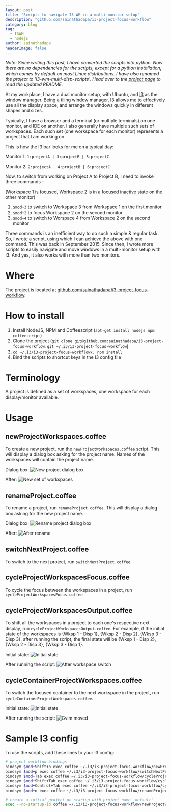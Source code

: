 ```yaml
---
layout: post
title: "Scripts to navigate I3 WM in a multi-monitor setup"
description: "github.com/sainathadapa/i3-project-focus-workflow"
category: blog
tag:
  - I3WM
  - nodejs
author: sainathadapa
headerImage: false
---
```

*Note: Since writing this post, I have converted the scripts into python. Now there are no dependencies for the scripts, except for a python installation, which comes by default on most Linux distributions. I have also renamed the project to 'i3-wm-multi-disp-scripts'. Head over to the [project page](https://github.com/sainathadapa/i3-wm-multi-disp-scripts) to read the updated README.*

At my workplace, I have a dual monitor setup, with Ubuntu, and [I3](https://i3wm.org/) as the window manager. Being a tiling window manager, I3 allows me to effectively use all the display space, and arrange the windows quickly in different shapes and sizes.

Typically, I have a browser and a terminal (or multiple terminals) on one monitor, and IDE on another. I also generally have multiple such sets of workspaces. Each such set (one workspace for each monitor) represents a project that I am working on. 

This is how the I3 bar looks for me on a typical day:

Monitor 1:
`1:projectA | 3:projectB | 5:projectC`

Monitor 2:
`2:projectA | 4:projectB | 6:projectC`

Now, to switch from working on Project A to Project B, I need to invoke three commands -

(Workspace 1 is focused, Workspace 2 is in a focused inactive state on the other monitor)

1. `$mod+3` to switch to Workspace 3 from Workspace 1 on the first monitor
2. `$mod+2` to focus Workspace 2 on the second monitor
3. `$mod+4` to switch to Worspace 4 from Workspace 2 on the second monitor 

Three commands is an inefficient way to do such a simple & regular task. So, I wrote a script, using which I can achieve the above with one command. This was back in September 2015. Since then, I wrote more scripts to easily navigate and move windows in a multi-monitor setup with I3. And yes, it also works with more than two monitors.

# Where
The project is located at [github.com/sainathadapa/i3-project-focus-workflow](https://github.com/sainathadapa/i3-project-focus-workflow).

# How to install
1. Install NodeJS, NPM and Coffeescript (`apt-get install nodejs npm coffeescript`)
2. Clone the project (`git clone git@github.com:sainathadapa/i3-project-focus-workflow.git ~/.i3/i3-project-focus-workflow`)
3. `cd ~/.i3/i3-project-focus-workflow/; npm install`
4. Bind the scripts to shortcut keys in the I3 config file

# Terminology
A project is defined as a set of workspaces, one workspace for each display/monitor available.

# Usage

## newProjectWorkspaces.coffee

To create a new project, run the `newProjectWorkspaces.coffee` script. This will display a dialog box asking for the project name. Names of the workspaces will contain the project name.

Dialog box:
![New project dialog box](/images/new_project_dialog.png)

After:
![New set of workspaces](/images/new_project_after.png)

## renameProject.coffee

To rename a project, run `renameProject.coffee`. This will display a dialog box asking for the new project name.

Dialog box:
![Rename project dialog box](/images/rename_project_dialog.png)

After:
![After rename](/images/rename_project_after.png)

## switchNextProject.coffee

To switch to the next project, run `switchNextProject.coffee`

## cycleProjectWorkspacesFocus.coffee

To cycle the focus between the workspaces in a project, run `cycleProjectWorkspacesFocus.coffee`

## cycleProjectWorkspacesOutput.coffee

To shift all the workspaces in a project to each one's respective next display, run `cycleProjectWorkspacesOutput.coffee`. For example, if the initial state of the workspaces is {Wksp 1 - Disp 1}, {Wksp 2 - Disp 2}, {Wksp 3 - Disp 3}, after running the script, the final state will be {Wksp 1 - Disp 2}, {Wksp 2 - Disp 3}, {Wksp 3 - Disp 1}.

Initial state:
![Initial state](/images/initial_state.png)

After running the script:
![After workspace switch](/images/after_cycle_workspace_display.png)

## cycleContainerProjectWorkspaces.coffee

To switch the focused container to the next workspace in the project, run `cycleContainerProjectWorkspaces.coffee`.

Initial state:
![Initial state](/images/initial_state.png)

After running the script:
![Gvim moved](/images/after_cycle_container.png)

# Sample I3 config
To use the scripts, add these lines to your I3 config:

~~~ sh
# project workflow bindings
bindsym $mod+Shift+p exec coffee ~/.i3/i3-project-focus-workflow/newProjectWorkspaces.coffee
bindsym $mod+p exec coffee ~/.i3/i3-project-focus-workflow/switchNextProject.coffee
bindsym $mod+Tab exec coffee ~/.i3/i3-project-focus-workflow/cycleProjectWorkspacesFocus.coffee
bindsym $mod+Shift+Tab exec coffee ~/.i3/i3-project-focus-workflow/cycleProjectWorkspacesOutput.coffee
bindsym $mod+Control+Tab exec coffee ~/.i3/i3-project-focus-workflow/cycleContainerProjectWorkspaces.coffee
bindsym $mod+n exec coffee ~/.i3/i3-project-focus-workflow/renameProject.coffee

# create a initial project on startup with project name 'default'
exec --no-startup-id coffee ~/.i3/i3-project-focus-workflow/newProjectWorkspaces.coffee default
~~~

